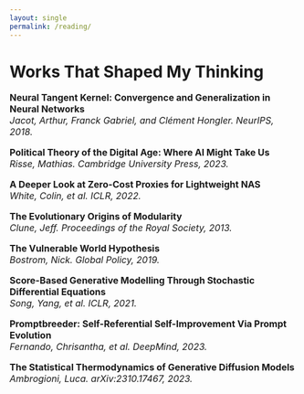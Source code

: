 ```yaml
---
layout: single
permalink: /reading/
---
```

<h1>Works That Shaped My Thinking</h1>

<p style="font-size: 16px;"><b>Neural Tangent Kernel: Convergence and Generalization in Neural Networks</b><br>
<em>Jacot, Arthur, Franck Gabriel, and Clément Hongler. NeurIPS, 2018.</em><br>

<p style="font-size: 16px;"><b>Political Theory of the Digital Age: Where AI Might Take Us</b><br>
<em>Risse, Mathias. Cambridge University Press, 2023.</em><br>

<p style="font-size: 16px;"><b>A Deeper Look at Zero-Cost Proxies for Lightweight NAS</b><br>
<em>White, Colin, et al. ICLR, 2022.</em><br>

<p style="font-size: 16px;"><b>The Evolutionary Origins of Modularity</b><br>
<em>Clune, Jeff. Proceedings of the Royal Society, 2013.</em><br>

<p style="font-size: 16px;"><b>The Vulnerable World Hypothesis</b><br>
<em>Bostrom, Nick. Global Policy, 2019.</em><br>

<p style="font-size: 16px;"><b>Score-Based Generative Modelling Through Stochastic Differential Equations</b><br>
<em>Song, Yang, et al. ICLR, 2021.</em><br>

<p style="font-size: 16px;"><b>Promptbreeder: Self-Referential Self-Improvement Via Prompt Evolution</b><br>
<em>Fernando, Chrisantha, et al. DeepMind, 2023.</em><br>

<p style="font-size: 16px;"><b>The Statistical Thermodynamics of Generative Diffusion Models</b><br>
<em>Ambrogioni, Luca. arXiv:2310.17467, 2023.</em><br>

